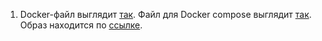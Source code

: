 1. Docker-файл выглядит [так](Dockerfile). Файл для Docker compose выглядит [так](elasticsearch.yml). Образ находится по [ссылке](https://hub.docker.com/repository/docker/quotermain/elastic-netology).
